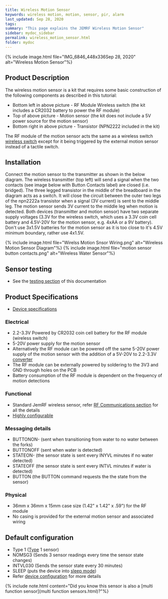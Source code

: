 ```yaml
---
title: Wireless Motion Sensor
keywords: wireless motion, motion, sensor, pir, alarm
last_updated: Sep 28, 2020
tags:  
summary: "This page explains the JEMRF Wireless Motion Sensor"
sidebar: mydoc_sidebar
permalink: wireless_motion_sensor.html
folder: mydoc
---
```


{% include image.html file="IMG_6846_448x336Sep 28, 2020" alt="Wireless Motion Sensor"%} 

## Product Description
The wireless motion sensor is a kit that requires some basic construction of the following components as described in this tutorial:

* Bottom left in above picture - RF Module Wireless switch (the kit includes a CR2032 battery to power the RF module)
* Top of above picture - Motion sensor (the kit does not include a 5V power source for the motion sensor)
* Bottom right in above picture - Transistor (NPN2222 included in the kit) 

The RF module of the motion sensor acts the same as a wireless switch [wireless switch](wireless_switch_sensor.html) except for it being triggered by the external motion sensor instead of a tactile switch.

## Installation

Connect the motion sensor to the transmitter as shown in the below diagram. The wireless transmitter (top left) will send a signal when the two contacts (see image below with Button Contacts label) are closed (i.e. bridged). The three legged transistor in the middle of the breadboard in the diagram acts as a switch. It will close the circuit between the outer two legs of the npn2222a transistor when a signal (3V current) is sent to the middle leg. The motion sensor sends 3V current to the middle leg when motion is detected. Both devices (transmitter and motion sensor) have two separate supply voltages (3.3V for the wireless switch, which uses a 3.3V coin cell battery and 4.5V-20V for the motion sensor, e.g. 4xAA or a 9V battery). Don't use 3x1.5V batteries for the motion sensor as it is too close to it's 4.5V minimum boundary, rather use 4x1.5V. 

{% include image.html file="Wirelss Motion Snsor Wiring.png" alt="Wireless Motion Sensor Diagram"%} 
{% include image.html file="motion sensor button contacts.png" alt="Wireless Water Sensor"%} 


## Sensor testing
* See the [testing section](sensor_testing.html) of this documentation 

## Product Specifications
* [Device specifications](rf_device_specs.html)

### Electrical
* 2.2-3.3V Powered by CR2032 coin cell battery for the RF module (wireless switch)
* 5-20V power supply for the motion sensor
* Alternatively the RF module can be powered off the same 5-20V power supply of the motion sensor with the addition of a 5V-20V to 2.2-3.3V [converter](https://www.jemrf.com/collections/accessories/products/dc-5v-to-3-3v-step-down)
* The RF module can be externally powered by soldering to the 3V3 and GND through holes on the PCB
* Battery consumption of the RF module is dependent on the frequency of motion detections

### Functional
* Standard JemRF wireless sensor, refer [RF Communications section](rf_basics.html) for all the details
* [Highly configurable](configuration_overview.html)

### Messaging details
* BUTTONON- (sent when transitioning from water to no water between the forks)
* BUTTONOFF (sent when water is detected)
* STATEON- (the sensor state is sent every INYVL minutes if no water detected)
* STATEOFF (the sensor state is sent every INTVL minutes if water is detected)
* BUTTON (the BUTTON command requests the the state from the sensor)

### Physical
* 36mm x 36mm x 15mm case size (1.42" x 1.42" x .59") for the RF module
* No casing is provided for the external motion sensor and associated wiring

## Default configuration
* Type 1 ([Type](types.html) 1 sensor)
* NOMSG3 (Sends 3 sensor readings every time the sensor state changes)
* INTVL030 (Sends the sensor state every 30 minutes)
* SLEEP (puts the device into [sleep mode](sleep_modes.html))
* Refer [device configuration](configuration_overview.html) for more details

{% include note.html content="Did you know this sensor is also a [multi function sensor](multi function sensors.html)?"%}
